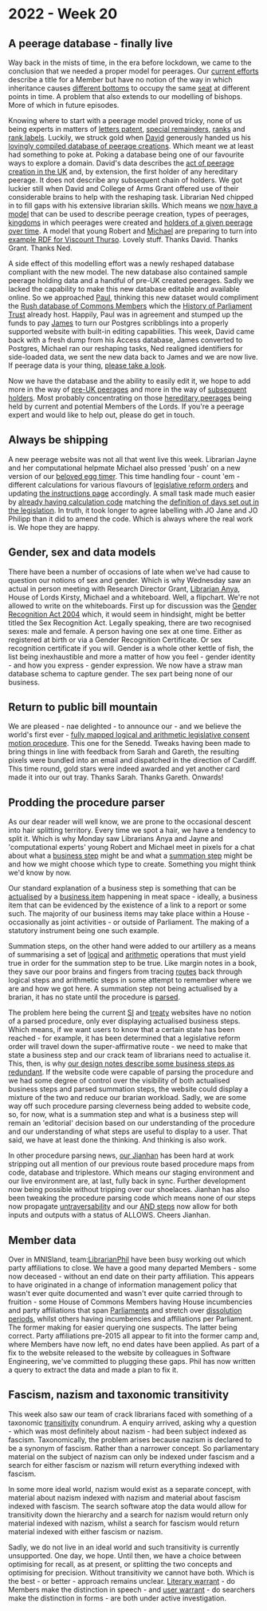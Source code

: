 # 2022 - Week 20

## A peerage database - finally live

Way back in the mists of time, in the era before lockdown, we came to the conclusion that we needed a proper model for peerages. Our [current efforts](http://data.parliament.uk/membersdataplatform/default.aspx) describe a title for a Member but have no notion of the way in which inheritance causes [different bottoms](https://ukparliament.github.io/ontologies/house-membership/house-membership-ontology.html#d4e63) to occupy the same [seat](https://ukparliament.github.io/ontologies/house-membership/house-membership-ontology.html#d4e29) at different points in time. A problem that also extends to our modelling of bishops. More of which in future episodes.

Knowing where to start with a peerage model proved tricky, none of us being experts in matters of [letters patent](https://ukparliament.github.io/ontologies/peerage/peerage-ontology.html#d4e179), [special remainders](https://ukparliament.github.io/ontologies/peerage/peerage-ontology.html#d4e101), [ranks](https://ukparliament.github.io/ontologies/peerage/peerage-ontology.html#d4e168) and [rank labels](https://ukparliament.github.io/ontologies/peerage/peerage-ontology.html#d4e146). Luckily, we struck gold when [David](https://twitter.com/clerkly) generously handed us his [lovingly compiled database of peerage creations](http://peerages.info/). Which meant we at least had something to poke at. Poking a database being one of our favourite ways to explore a domain. David's data describes the [act of peerage creation in the UK](http://peerages.info/peerages.htm) and, by extension, the first holder of any hereditary peerage. It does not describe any subsequent chain of holders. We got luckier still when David and College of Arms Grant offered use of their considerable brains to help with the reshaping task. Librarian Ned chipped in to fill gaps with his extensive librarian skills. Which means we [now have a model](https://ukparliament.github.io/ontologies/peerage/peerage-ontology.html) that can be used to describe peerage creation, types of peerages, [kingdoms](https://ukparliament.github.io/ontologies/peerage/peerage-ontology.html#d4e157) in which peerages were created and [holders of a given peerage over time](https://ukparliament.github.io/ontologies/peerage/peerage-ontology.html#d4e112). A model that young Robert and [Michael](https://twitter.com/fantasticlife) are preparing to turn into [example RDF for Viscount Thurso](https://github.com/ukparliament/ontologies/tree/master/example-rdf/house-membership/john-thurso). Lovely stuff. Thanks David. Thanks Grant. Thanks Ned.

A side effect of this modelling effort was a newly reshaped database compliant with the new model. The new database also contained sample peerage holding data and a handful of pre-UK created peerages. Sadly we lacked the capability to make this new database editable and available online. So we approached [Paul](https://twitter.com/pseaward1), thinking this new dataset would compliment the [Rush database of Commons Members](https://membersafter1832.historyofparliamentonline.org/) which the [History of Parliament Trust](https://historyofparliamentonline.org/) already host. Happily, Paul was in agreement and stumped up the funds to pay [James](https://twitter.com/jamesjefferies) to turn our Postgres scribblings into a properly supported website with built-in editing capabilities. This week, David came back with a fresh dump from his Access database, James converted to Postgres, Michael ran our reshaping tasks, Ned realigned identifiers for side-loaded data, we sent the new data back to James and we are now live. If peerage data is your thing, [please take a look](https://peerages.historyofparliamentonline.org/).

Now we have the database and the ability to easily edit it, we hope to add more in the way of [pre-UK peerages](https://peerages.historyofparliamentonline.org/kingdoms) and more in the way of [subsequent holders](https://peerages.historyofparliamentonline.org/peerages/394). Most probably concentrating on those [hereditary peerages](https://peerages.historyofparliamentonline.org/peerage_types/2) being held by current and potential Members of the Lords. If you're a peerage expert and would like to help out, please do get in touch.

## Always be shipping

A new peerage website was not all that went live this week. Librarian Jayne and her computational helpmate Michael also pressed 'push' on a new version of our [beloved egg timer](https://parliament-calendar.herokuapp.com/). This time handling four - count 'em - different calculations for various flavours of [legislative reform orders](https://www.parliament.uk/site-information/glossary/legislative-reform-orders/) and updating [the instructions page](https://parliament-calendar.herokuapp.com/meta/using) accordingly. A small task made much easier by [already having calculation code](https://parliament-calendar.herokuapp.com/bicameral_both_houses_sitting.rb.html) matching the [definition of days set out in the legislation](https://www.legislation.gov.uk/ukpga/2006/51/section/19). In truth, it took longer to agree labelling with JO Jane and JO Philipp than it did to amend the code. Which is always where the real work is. We hope they are happy.

## Gender, sex and data models

There have been a number of occasions of late when we've had cause to question our notions of sex and gender. Which is why Wednesday saw an actual in person meeting with Research Director Grant, [Librarian Anya](https://twitter.com/bitten_), House of Lords Kirsty, Michael and a whiteboard. Well, a flipchart. We're not allowed to write on the whiteboards. First up for discussion was the [Gender Recognition Act 2004](https://www.legislation.gov.uk/ukpga/2004/7/contents) which, it would seem in hindsight, might be better titled the Sex Recognition Act. Legally speaking, there are two recognised sexes: male and female. A person having one sex at one time. Either as registered at birth or via a Gender Recognition Certificate. Or sex recognition certificate if you will. Gender is a whole other kettle of fish, the list being inexhaustible and more a matter of how you feel - gender identity - and how you express - gender expression. We now have a straw man database schema to capture gender. The sex part being none of our business.

## Return to public bill mountain

We are pleased - nae delighted - to announce our - and we believe the world's first ever - [fully mapped logical and arithmetic legislative consent motion procedure](https://ukparliament.github.io/ontologies/procedure/maps/legislation/primary/public-bills/components/devolved-legislature-consent/senedd-cymru/senedd-cymru-consent.pdf). This one for the Senedd. Tweaks having been made to bring things in line with feedback from Sarah and Gareth, the resulting pixels were bundled into an email and dispatched in the direction of Cardiff. This time round, gold stars were indeed awarded and yet another card made it into our out tray. Thanks Sarah. Thanks Gareth. Onwards!

## Prodding the procedure parser

As our dear reader will well know, we are prone to the occasional descent into hair splitting territory. Every time we spot a hair, we have a tendency to split it. Which is why Monday saw Librarians Anya and Jayne and 'computational experts' young Robert and Michael meet in pixels for a chat about what a [business step](https://ukparliament.github.io/ontologies/procedure/maps/meta/design-notes/#current-states-of-a-business-step) might be and what a [summation step](https://ukparliament.github.io/ontologies/procedure/maps/meta/design-notes/#summation-steps) might be and how we might choose which type to create. Something you might think we'd know by now. 

Our standard explanation of a business step is something that can be [actualised](https://ukparliament.github.io/ontologies/procedure/procedure-ontology.html#d4e334) by a [business item](https://ukparliament.github.io/ontologies/procedure/procedure-ontology.html#d4e211) happening in meat space - ideally, a business item that can be evidenced by the existence of a link to a report or some such. The majority of our business items may take place within a House - occasionally as joint activities - or outside of Parliament. The making of a statutory instrument being one such example.

Summation steps, on the other hand were added to our artillery as a means of summarising a set of [logical](https://ukparliament.github.io/ontologies/procedure/maps/meta/design-notes/#logic-steps) and [arithmetic](https://ukparliament.github.io/ontologies/procedure/maps/meta/design-notes/#arithmetic-steps) operations that must yield true in order for the summation step to be true. Like margin notes in a book, they save our poor brains and fingers from tracing [routes](https://ukparliament.github.io/ontologies/procedure/procedure-ontology.html#d4e164) back through logical steps and arithmetic steps in some attempt to remember where we are and how we got here. A summation step not being actualised by a brarian, it has no state until the procedure is [parsed](https://ukparliament.github.io/ontologies/procedure/maps/meta/design-notes/#parsing-work-packages-subject-to-a-procedure).

The problem here being the current [SI](https://statutoryinstruments.parliament.uk/) and [treaty](https://treaties.parliament.uk/) websites have no notion of a parsed procedure, only ever displaying actualised business steps. Which means, if we want users to know that a certain state has been reached - for example, it has been determined that a legislative reform order will travel down the super-affirmative route - we need to make that state a business step and our crack team of librarians need to actualise it. This, then, is why [our design notes describe some business steps as redundant](https://ukparliament.github.io/ontologies/procedure/maps/meta/design-notes/#why-are-some-steps-redundant). If the website code were capable of parsing the procedure and we had some degree of control over the visibility of both actualised business steps and parsed summation steps, the website could display a mixture of the two and reduce our brarian workload. Sadly, we are some way off such procedure parsing cleverness being added to website code, so, for now, what is a summation step and what is a business step will remain an 'editorial' decision based on our understanding of the procedure and our understanding of what steps are useful to display to a user. That said, we have at least done the thinking. And thinking is also work.

In other procedure parsing news, [our Jianhan](https://twitter.com/jianhanzhu) has been hard at work stripping out all mention of our previous route based procedure maps from code, database and triplestore. Which means our staging environment and our live environment are, at last, fully back in sync. Further development now being possible without tripping over our shoelaces. Jianhan has also been tweaking the procedure parsing code which means none of our steps now propagate [untraversability](https://ukparliament.github.io/ontologies/procedure/maps/meta/design-notes/#route-currentness-and-untraversability) and our [AND steps](https://ukparliament.github.io/ontologies/procedure/maps/meta/design-notes/#and-steps) now allow for both inputs and outputs with a status of ALLOWS. Cheers Jianhan.

## Member data

Over in MNISland, team:[LibrarianPhil](https://twitter.com/philbgorman) have been busy working out which party affiliations to close. We have a good many departed Members - some now deceased - without an end date on their party affiliation. This appears to have originated in a change of information management policy that wasn't ever quite documented and wasn't ever quite carried through to fruition - some House of Commons Members having House incumbencies and party affiliations that span [Parliaments](https://ukparliament.github.io/ontologies/time-period/time-period-ontology.html#d4e153) and stretch over [dissolution periods](https://ukparliament.github.io/ontologies/time-period/time-period-ontology.html#d4e166), whilst others having incumbencies and affiliations per Parliament. The former making for easier querying one suspects. The latter being correct. Party affiliations pre-2015 all appear to fit into the former camp and, where Members have now left, no end dates have been applied. As part of a fix to the website released to the website by colleagues in Software Engineering, we've committed to plugging these gaps. Phil has now written a query to extract the data and made a plan to fix it. 

## Fascism, nazism and taxonomic transitivity

This week also saw our team of crack librarians faced with something of a taxonomic [transitivity](https://en.wikipedia.org/wiki/Transitive_relation) conundrum. A enquiry arrived, asking why a question - which was most definitely about nazism - had been subject indexed as fascism. Taxonomically, the problem arises because nazism is declared to be a synonym of fascism. Rather than a narrower concept. So parliamentary material on the subject of nazism can only be indexed under fascism and a search for either fascism or nazism will return everything indexed with fascism.

In some more ideal world, nazism would exist as a separate concept, with material about nazism indexed with nazism and material about fascism indexed with fascism. The search software atop the data would allow for transitivity down the hierarchy and a search for nazism would return only material indexed with nazism, whilst a search for fascism would return material indexed with either fascism or nazism.

Sadly, we do not live in an ideal world and such transitivity is currently unsupported. One day, we hope. Until then, we have a choice between optimising for recall, as at present, or splitting the two concepts and optimising for precision. Without transitivity we cannot have both. Which is the best - or better - approach remains unclear. [Literary warrant](https://www.vocabularyserver.com/glossaries/boxesarrows/index.php?tema=15) - do Members make the distinction in speech -  and [user warrant](https://www.vocabularyserver.com/glossaries/boxesarrows/index.php?tema=31) - do searchers make the distinction in forms - are both under active investigation. 